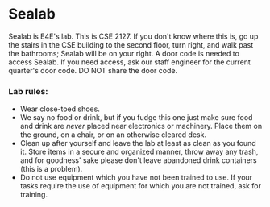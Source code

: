 # Sealab
Sealab is E4E's lab. This is CSE 2127. If you don't know where this is, go up the stairs in the CSE building to the second floor, turn right, and walk past the bathrooms; Sealab will be on your right. A door code is needed to access Sealab. If you need access, ask our staff engineer for the current quarter's door code. DO NOT share the door code.

### Lab rules:
- Wear close-toed shoes.
- We say no food or drink, but if you fudge this one just make sure food and drink are *never* placed near electronics or machinery. Place them on the ground, on a chair, or on an otherwise cleared desk.
- Clean up after yourself and leave the lab at least as clean as you found it. Store items in a secure and organized manner, throw away any trash, and for goodness' sake please don't leave abandoned drink containers (this is a problem).
- Do not use equipment which you have not been trained to use. If your tasks require the use of equipment for which you are not trained, ask for training.
